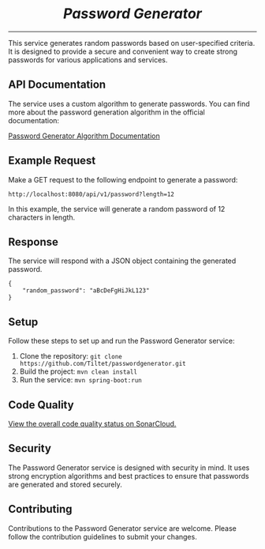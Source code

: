 <h1 align="center"><b><i>Password Generator</i></b></h1>
<hr>
<p>This service generates random passwords based on user-specified criteria. It is designed to provide a secure and convenient way to create strong passwords for various applications and services.</p>

<h2>API Documentation</h2>
<p>The service uses a custom algorithm to generate passwords. You can find more about the password generation algorithm in the official documentation:</p>
<p><a href="https://en.wikipedia.org/wiki/Password_generator">Password Generator Algorithm Documentation</a></p>

<h2>Example Request</h2>
<p>Make a GET request to the following endpoint to generate a password:</p>
<pre>
<code>http://localhost:8080/api/v1/password?length=12</code>
</pre>
<p>In this example, the service will generate a random password of  12 characters in length.</p>

<h2>Response</h2>
<p>The service will respond with a JSON object containing the generated password.</p>
<pre>
<code>{
    "random_password": "aBcDeFgHiJkL123"
}</code>
</pre>

<h2>Setup</h2>
<p>Follow these steps to set up and run the Password Generator service:</p>
<ol>
    <li>Clone the repository: <code>git clone https://github.com/Tiltet/passwordgenerator.git</code></li>
    <li>Build the project: <code>mvn clean install</code></li>
    <li>Run the service: <code>mvn spring-boot:run</code></li>
</ol>

<h2>Code Quality</h2>
<p><a href="https://sonarcloud.io/summary/overall?id=YourUsername_passwordgenerator">View the overall code quality status on SonarCloud.</a></p>

<h2>Security</h2>
<p>The Password Generator service is designed with security in mind. It uses strong encryption algorithms and best practices to ensure that passwords are generated and stored securely.</p>

<h2>Contributing</h2>
<p>Contributions to the Password Generator service are welcome. Please follow the contribution guidelines to submit your changes.</p>
